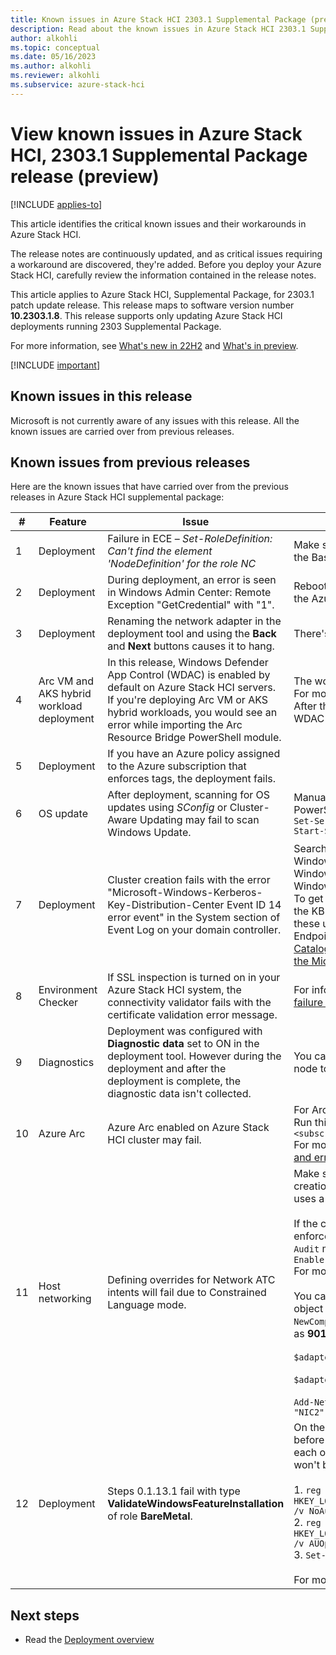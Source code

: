 ```yaml
---
title: Known issues in Azure Stack HCI 2303.1 Supplemental Package (preview)
description: Read about the known issues in Azure Stack HCI 2303.1 Supplemental Package (preview).
author: alkohli
ms.topic: conceptual
ms.date: 05/16/2023
ms.author: alkohli
ms.reviewer: alkohli
ms.subservice: azure-stack-hci
---
```


# View known issues in Azure Stack HCI, 2303.1 Supplemental Package release (preview)

[!INCLUDE [applies-to](../includes/hci-applies-to-supplemental-package.md)]

This article identifies the critical known issues and their workarounds in Azure Stack HCI.

The release notes are continuously updated, and as critical issues requiring a workaround are discovered, they're added. Before you deploy your Azure Stack HCI, carefully review the information contained in the release notes.

This article applies to Azure Stack HCI, Supplemental Package, for 2303.1 patch update release. This release maps to software version number **10.2303.1.8**. This release supports only updating Azure Stack HCI deployments running 2303 Supplemental Package. 

For more information, see [What's new in 22H2](whats-new-in-hci-22h2.md#azure-stack-hci-supplemental-package-preview) and [What's in preview](./manage/whats-new-2303-1-preview.md#azure-stack-hci-23031-supplemental-package-preview).

[!INCLUDE [important](../includes/hci-preview.md)]


## Known issues in this release

Microsoft is not currently aware of any issues with this release. All the known issues are carried over from previous releases.


## Known issues from previous releases

Here are the known issues that have carried over from the previous releases in Azure Stack HCI supplemental package:

|#|Feature|Issue|Workaround|
|-|------|------|----------|
|1|Deployment |Failure in ECE – *Set-RoleDefinition: Can't find the element 'NodeDefinition' for the role NC*|Make sure that a DVD isn't inserted in the physical machine or mounted via the Baseboard Management Controller (BMC).|
|2|Deployment |During deployment, an error is seen in Windows Admin Center: Remote Exception "GetCredential" with "1".|Reboot the staging server and run the bootstrap script again. Make sure that the Azure credentials for the subscription haven't expired and are correct.|
|3|Deployment |Renaming the network adapter in the deployment tool and using the **Back** and **Next** buttons causes it to hang.|There's no workaround for this is in the preview release.|
|4|Arc VM and AKS hybrid workload deployment |In this release, Windows Defender App Control (WDAC) is enabled by default on Azure Stack HCI servers. If you're deploying Arc VM or AKS hybrid workloads, you would see an error while importing the Arc Resource Bridge PowerShell module. |The workaround is to switch WDAC policy mode to `Audit` instead of `Enforced`. For more information, see [Enable WDAC policy modes](./concepts/security-windows-defender-application-control.md#enable-wdac-policy-modes). <br> After the workload deployment is complete, you can run the cmdlet to switch WDAC policy mode back to the default enforced mode.|
|5|Deployment |If you have an Azure policy assigned to the Azure subscription that enforces tags, the deployment fails.||
|6|OS update|After deployment, scanning for OS updates using *SConfig* or Cluster-Aware Updating may fail to scan Windows Update.|Manually enable and start the *wuauserv* service. Run the following PowerShell commands: <br>`Set-Service -Name WUAUServ -StartupType Auto -Verbose`<br/>`Start-Service -Name WUAUServ`|
|7|Deployment|Cluster creation fails with the error "Microsoft-Windows-Kerberos-Key-Distribution-Center Event ID 14 error event" in the System section of Event Log on your domain controller.|Search for and install the following cumulative updates:<br>Windows Server 2022: [KB5021656](https://support.microsoft.com/help/5021656)<br>Windows Server 2019: [KB5021655](https://support.microsoft.com/help/5021655)<br>Windows Server 2016: [KB5021654](https://support.microsoft.com/help/5021654)<br>To get the standalone package for these out-of-band updates, search for the KB number in the Microsoft Update Catalog. You can manually import these updates into Windows Server Update Services (WSUS) and Microsoft Endpoint Configuration Manager. For WSUS instructions, see [WSUS and the Catalog Site](/windows-server/administration/windows-server-update-services/manage/wsus-and-the-catalog-site#the-microsoft-update-catalog-site). For Configuration Manger instructions, see [Import updates from the Microsoft Update Catalog](/mem/configmgr/sum/get-started/synchronize-software-updates#import-updates-from-the-microsoft-update-catalog). |
|8|Environment Checker| If SSL inspection is turned on in your Azure Stack HCI system, the connectivity validator fails with the certificate validation error message.  | For information about the error and how to troubleshoot it, see [Potential failure scenario for connectivity validator](./manage/use-environment-checker.md#potential-failure-scenario-for-connectivity-validator).|
|9|Diagnostics | Deployment was configured with **Diagnostic data** set to ON in the deployment tool. However during the deployment and after the deployment is complete, the diagnostic data isn't collected.|You can run the `Send-DiagnosticsData`command on Azure Stack HCI cluster node to collect diagnostic logs. |
|10|Azure Arc |Azure Arc enabled on Azure Stack HCI cluster may fail. |For Arc enablement failures, manually repair the registration on your cluster: <br> Run this command: `Register-AzStackHCI  -SubscriptionId "<subscription_ID>" -ComputerName Server1 -RepairRegistration` <br> For more information, see [Troubleshoot Azure Stack HCI registration issues and errors](./deploy/troubleshoot-hci-registration.md).|
|11|Host networking |Defining overrides for Network ATC intents will fail due to Constrained Language mode. |Make sure to configure overrides to default values during the network intent creation. After your cluster is deployed, you can create a network intent that uses a customized value for the property. <br><br> If the cluster is in Windows Defender Application Control (WDAC) enforcement mode, switch the node from where you'll set the override in `Audit` mode. To switch the local node to audit, run the following command: <br> `Enable-ASLocalWDACPolicy -Mode Audit` <br>For more information, see [Enable WDAC policy modes](./concepts/security-windows-defender-application-control.md#enable-wdac-policy-modes). <br/><br>You can now create a new compute intent with a customized value for any object property. For example, to create a new compute intent `NewComputeIntent` on adapters `NIC1` and `NIC2` that uses `JumboPacket` property as **9014**, run the following commands:<br/><br> `$adapterOverrides = New-NetIntentAdapterPropertyOverrides`<br><br>`$adapterOverrides.JumboPacket = 9014`<br><br>`Add-NetIntent -Name NewComputeIntent -Compute -AdapterName @("NIC1", "NIC2") -AdapterPropertyOverrides $adapterOverrides`<br> |
|12|Deployment|Steps 0.1.13.1 fail with type **ValidateWindowsFeatureInstallation** of role **BareMetal**.|On the first boot, immediately after you install the operating system and before you configure the network settings, run the following commands on each of the host servers. These commands ensure that Windows updates won't be downloaded and installed during the deployment.<br><br/>1. `reg add HKEY_LOCAL_MACHINE\SOFTWARE\Policies\Microsoft\Windows\WindowsUpdate\AU /v NoAutoUpdate /t REG_DWORD /d 1 /f`<br />2. `reg add HKEY_LOCAL_MACHINE\SOFTWARE\Policies\Microsoft\Windows\WindowsUpdate\AU /v AUOptions /t REG_DWORD /d 3 /f`<br />3. `Set-Service "WUAUSERV" -StartupType Disabled`<br/><br> For more information, see [Configure the operating system using the SConfig](../hci/deploy/deployment-tool-install-os.md#configure-the-operating-system-using-sconfig).<br/>|



## Next steps

- Read the [Deployment overview](./deploy/deployment-tool-introduction.md)
